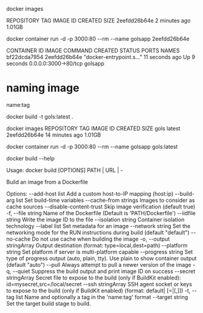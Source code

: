 docker images 

REPOSITORY   TAG       IMAGE ID       CREATED         SIZE
<none>       <none>    2eefdd26b64e   2 minutes ago   1.01GB

docker container run -d -p 3000:80 --rm --name golsapp 2eefdd26b64e

CONTAINER ID   IMAGE          COMMAND                  CREATED          STATUS         PORTS                  NAMES
bf22dcda7954   2eefdd26b64e   "docker-entrypoint.s…"   11 seconds ago   Up 9 seconds   0.0.0.0:3000->80/tcp   golsapp

# naming image 
name:tag 

docker build -t gols:latest .

docker images
REPOSITORY   TAG       IMAGE ID       CREATED          SIZE
gols         latest    2eefdd26b64e   14 minutes ago   1.01GB

docker container run -d -p 3000:80 --rm --name golsapp gols:latest




docker build --help

Usage:  docker build [OPTIONS] PATH | URL | -

Build an image from a Dockerfile

Options:
      --add-host list           Add a custom host-to-IP mapping (host:ip)
      --build-arg list          Set build-time variables
      --cache-from strings      Images to consider as cache sources
      --disable-content-trust   Skip image verification (default true)
  -f, --file string             Name of the Dockerfile (Default is 'PATH/Dockerfile')
      --iidfile string          Write the image ID to the file
      --isolation string        Container isolation technology
      --label list              Set metadata for an image
      --network string          Set the networking mode for the RUN  instructions during build (default "default")
      --no-cache                Do not use cache when building the image
  -o, --output stringArray      Output destination (format: type=local,dest=path)
      --platform string         Set platform if server is multi-platform capable
      --progress string         Set type of progress output (auto, plain, tty). Use plain to show container output  (default "auto")
      --pull                    Always attempt to pull a newer version of the image
  -q, --quiet                   Suppress the build output and print image  ID on success
      --secret stringArray      Secret file to expose to the build (only if BuildKit enabled): id=mysecret,src=/local/secret
      --ssh stringArray         SSH agent socket or keys to expose to the  build (only if BuildKit enabled) (format: default|<id> [=<socket>|<key>[,<key>]])
  -t, --tag list                Name and optionally a tag in the  'name:tag' format
      --target string           Set the target build stage to build.

